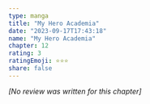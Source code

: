 ```yaml
---
type: manga
title: "My Hero Academia"
date: "2023-09-17T17:43:18"
name: "My Hero Academia"
chapter: 12
rating: 3
ratingEmoji: ⭐️⭐️⭐️
share: false
---
```


_[No review was written for this chapter]_
